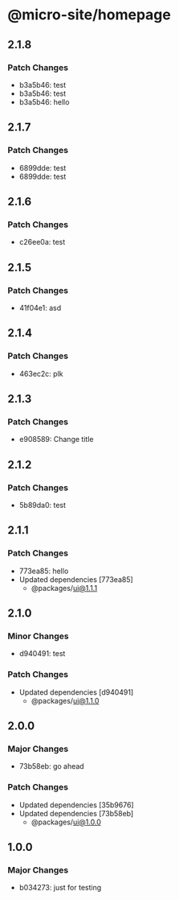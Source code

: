 # @micro-site/homepage

## 2.1.8

### Patch Changes

- b3a5b46: test
- b3a5b46: test
- b3a5b46: hello

## 2.1.7

### Patch Changes

- 6899dde: test
- 6899dde: test

## 2.1.6

### Patch Changes

- c26ee0a: test

## 2.1.5

### Patch Changes

- 41f04e1: asd

## 2.1.4

### Patch Changes

- 463ec2c: plk

## 2.1.3

### Patch Changes

- e908589: Change title

## 2.1.2

### Patch Changes

- 5b89da0: test

## 2.1.1

### Patch Changes

- 773ea85: hello
- Updated dependencies [773ea85]
  - @packages/ui@1.1.1

## 2.1.0

### Minor Changes

- d940491: test

### Patch Changes

- Updated dependencies [d940491]
  - @packages/ui@1.1.0

## 2.0.0

### Major Changes

- 73b58eb: go ahead

### Patch Changes

- Updated dependencies [35b9676]
- Updated dependencies [73b58eb]
  - @packages/ui@1.0.0

## 1.0.0

### Major Changes

- b034273: just for testing
